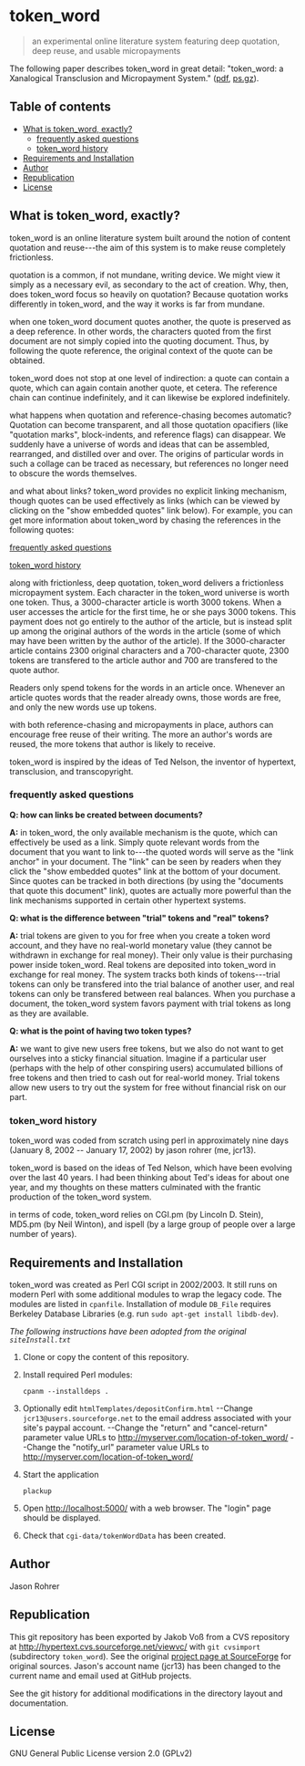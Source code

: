 # token_word

> an experimental online literature system featuring deep quotation, deep reuse, and usable micropayments

The following paper describes token_word in great detail: "token_word: a Xanalogical Transclusion and Micropayment System."
([pdf](papers/rohrer__token_word.pdf), [ps.gz](papers/rohrer__token_word.ps.gz)).

## Table of contents

* [What is token_word, exactly?](#what-is-token_word-exactly)
  * [frequently asked questions](#frequently-asked-questions)
  * [token_word history](#token_word-history)
* [Requirements and Installation](#requirements-and-installation)
* [Author](#author)
* [Republication](#republication)
* [License](#license)

## What is token_word, exactly?

token_word is an online literature system built around the notion of content quotation and reuse---the aim of this system is to make reuse completely frictionless.

quotation is a common, if not mundane, writing device.  We might view it simply as a necessary evil, as secondary to the act of creation.  Why, then, does token_word focus so heavily on quotation?  Because quotation works differently in token_word, and the way it works is far from mundane.

when one token_word document quotes another, the quote is preserved as a deep reference.  In other words, the characters quoted from the first document are not simply copied into the quoting document.  Thus, by following the quote reference, the original context of the quote can be obtained.

token_word does not stop at one level of indirection:  a quote can contain a quote, which can again contain another quote, et cetera.  The reference chain can continue indefinitely, and it can likewise be explored indefinitely.   

what happens when quotation and reference-chasing becomes automatic?  Quotation can become transparent, and all those quotation opacifiers (like "quotation marks", block-indents, and reference flags) can disappear.  We suddenly have a universe of words and ideas that can be assembled, rearranged, and distilled over and over.  The origins of particular words in such a collage can be traced as necessary, but references no longer need to obscure the words themselves. 

and what about links?  token_word provides no explicit linking mechanism, though quotes can be used effectively as links (which can be viewed by clicking on the "show embedded quotes" link below).  For example, you can get more information about token_word by chasing the references in the following quotes:

[frequently asked questions](#frequently-asked-questions)
 
[token_word history](#token_word-history)

along with frictionless, deep quotation, token_word delivers a frictionless micropayment system.  Each character in the token_word universe is worth one token.  Thus, a 3000-character article is worth 3000 tokens.  When a user accesses the article for the first time, he or she pays 3000 tokens.  This payment does not go entirely to the author of the article, but is instead split up among the original authors of the words in the article (some of which may have been written by the author of the article).  If the 3000-character article contains 2300 original characters and a 700-character quote, 2300 tokens are transfered to the article author and 700 are transfered to the quote author.

Readers only spend tokens for the words in an article once.  Whenever an article quotes words that the reader already owns, those words are free, and only the new words use up tokens.

with both reference-chasing and micropayments in place, authors can encourage free reuse of their writing.  The more an author's words are reused, the more tokens that author is likely to receive.   

token_word is inspired by the ideas of Ted Nelson, the inventor of hypertext, transclusion, and transcopyright.

### frequently asked questions

**Q:  how can links be created between documents?**

**A:**  in token_word, the only available mechanism is the quote, which can effectively be used as a link.  Simply quote relevant words from the document that you want to link to---the quoted words will serve as the "link anchor" in your document.  The "link" can be seen by readers when they click the "show embedded quotes" link at the bottom of your document.  Since quotes can be tracked in both directions (by using the "documents that quote this document" link), quotes are actually more powerful than the link mechanisms supported in certain other hypertext systems.

**Q:  what is the difference between "trial" tokens and "real" tokens?**

**A:**  trial tokens are given to you for free when you create a token word account, and they have no real-world monetary value (they cannot be withdrawn in exchange for real money).  Their only value is their purchasing power inside token_word.  Real tokens are deposited into token_word in exchange for real money.  The system tracks both kinds of tokens---trial tokens can only be transfered into the trial balance of another user, and real tokens can only be transfered between real balances.  When you purchase a document, the token_word system favors payment with trial tokens as long as they are available.

**Q:  what is the point of having two token types?**

**A:**  we want to give new users free tokens, but we also do not want to get ourselves into a sticky financial situation.  Imagine if a particular user (perhaps with the help of other conspiring users) accumulated billions of free tokens and then tried to cash out for real-world money.  Trial tokens allow new users to try out the system for free without financial risk on our part.

### token_word history

token_word was coded from scratch using perl in approximately nine days (January 8, 2002 -- January 17, 2002) by jason rohrer (me, jcr13).

token_word is based on the ideas of Ted Nelson, which have been evolving over the last 40 years.  I had been thinking about Ted's ideas for about one year, and my thoughts on these matters culminated with the frantic production of the token_word system.

in terms of code, token_word relies on CGI.pm (by Lincoln D. Stein), MD5.pm (by Neil Winton), and ispell (by a large group of people over a large number of years).

## Requirements and Installation

token_word was created as Perl CGI script in 2002/2003. It still runs on modern Perl with some additional modules to wrap the legacy code. The modules are listed in `cpanfile`. Installation of module `DB_File` requires Berkeley Database Libraries (e.g. run `sudo apt-get install libdb-dev`).

*The following instructions have been adopted from the original `siteInstall.txt`*

1.  Clone or copy the content of this repository.

2.  Install required Perl modules:

        cpanm --installdeps .
    
3.  Optionally edit `htmlTemplates/depositConfirm.html`
	--Change `jcr13@users.sourceforge.net` to the email address associated
      with your site's paypal account.
	--Change the "return" and "cancel-return" parameter value URLs to 
	  http://myserver.com/location-of-token_word/
    --Change the "notify_url" parameter value URLs to
	  http://myserver.com/location-of-token_word/

4.  Start the application

        plackup

5.  Open <http://localhost:5000/> with a web browser.
    The "login" page should be displayed.

6.  Check that `cgi-data/tokenWordData` has been created.

## Author

Jason Rohrer

## Republication

This git repository has been exported by Jakob Voß from a CVS repository at <http://hypertext.cvs.sourceforge.net/viewvc/> with `git cvsimport` (subdirectory `token_word`). See the original [project page at SourceForge](https://sourceforge.net/projects/hypertext/) for original sources. Jason's account name (jcr13) has been changed to the current name and email used at GitHub projects.

See the git history for additional modifications in the directory layout and documentation.

## License

GNU General Public License version 2.0 (GPLv2)
